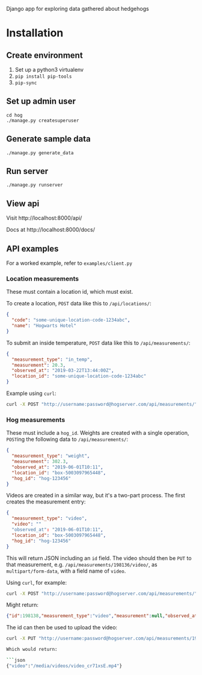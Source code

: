 Django app for exploring data gathered about hedgehogs


# Installation

## Create environment

1. Set up a python3 virtualenv
2. `pip install pip-tools`
3. `pip-sync`

## Set up admin user

```
cd hog
./manage.py createsuperuser
```

## Generate sample data

    ./manage.py generate_data

## Run server

    ./manage.py runserver

## View api

Visit http://localhost:8000/api/

Docs at http://localhost:8000/docs/

## API examples

For a worked example, refer to `examples/client.py`

### Location measurements

These must contain a location id, which must exist.

To create a location, `POST` data like this to `/api/locations/`:

```json
{
  "code": "some-unique-location-code-1234abc",
  "name": "Hogwarts Hotel"
}
```

To submit an inside temperature, `POST` data like this to `/api/measurements/`:

```json
{
  "measurement_type": "in_temp",
  "measurement": 20.3,
  "observed_at": "2019-03-22T13:44:00Z",
  "location_id": "some-unique-location-code-1234abc"
}
```

Example using `curl`:

```sh
curl -X POST "http://username:password@hogserver.com/api/measurements/" -H "accept: application/json" -H "Content-Type: application/json" -d '{"location_id": "some-unique-location-code-1234abc", "measurement_type": "in_temp", "measurement": 20.3, "observed_at": "2019-03-22T13:44"}'
```


### Hog measurements

These must include a `hog_id`.  Weights are created with a single operation, `POST`ing the following data to `/api/measurements/`:

```json
{
  "measurement_type": "weight",
  "measurement": 302.3,
  "observed_at": "2019-06-01T10:11",
  "location_id": "box-5003097965448",
  "hog_id": "hog-123456"
}
```

Videos are created in a similar way, but it's a two-part process. The first creates the measurement entry:

```json
{
  "measurement_type": "video",
  "video": ""
  "observed_at": "2019-06-01T10:11",
  "location_id": "box-5003097965448",
  "hog_id": "hog-123456"
}
```

This will return JSON including an `id` field. The video should then be `PUT` to that measurement, e.g. `/api/measurements/198136/video/`, as `multipart/form-data`, with a field name of `video`.

Using `curl`, for example:

```sh
curl -X POST "http://username:password@hogserver.com/api/measurements/" -H "accept: application/json" -H "Content-Type: application/json" -d '{ "measurement_type": "video", "video": "",  "observed_at": "2019-06-01T10:11", "location_id": "box-5003097965448", "hog_id": "hog-gs"}'
```

Might return:

```json
{"id":198138,"measurement_type":"video","measurement":null,"observed_at":"2019-06-01T10:11:00Z","video":null,"hog_id":"hog-gs","location_id":"box-5003097965448"}
```

The id can then be used to upload the video:

```sh
curl -X PUT "http://username:password@hogserver.com/api/measurements/198136/video/" -F"video=@video.mp4"```

Which would return:

```json
{"video":"/media/videos/video_cr71xsE.mp4"}
```

